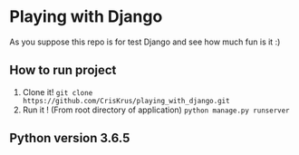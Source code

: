 # Playing with Django

  As you suppose this repo is for test Django and see how much fun is it :)
  
## How to run project

  1. Clone it! `git clone https://github.com/CrisKrus/playing_with_django.git`
  2. Run it ! (From root directory of application) `python manage.py runserver`
  
## Python version 3.6.5